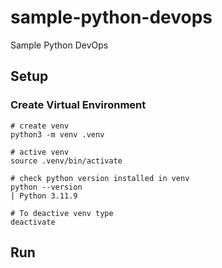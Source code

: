 # sample-python-devops
Sample Python DevOps

## Setup
### Create Virtual Environment
```
# create venv
python3 -m venv .venv

# active venv
source .venv/bin/activate

# check python version installed in venv
python --version
| Python 3.11.9

# To deactive venv type
deactivate
```

## Run